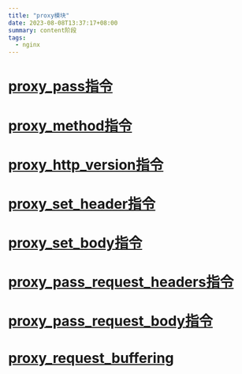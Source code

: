 ```yaml
---
title: "proxy模块"
date: 2023-08-08T13:37:17+08:00
summary: content阶段
tags:
  - nginx
---
```


# [proxy_pass指令](https://nginx.org/en/docs/http/ngx_http_proxy_module.html#proxy_pass)

# [proxy_method指令](https://nginx.org/en/docs/http/ngx_http_proxy_module.html#proxy_method)

# [proxy_http_version指令](https://nginx.org/en/docs/http/ngx_http_proxy_module.html#proxy_http_version)

# [proxy_set_header指令](https://nginx.org/en/docs/http/ngx_http_proxy_module.html#proxy_set_header)

# [proxy_set_body指令](https://nginx.org/en/docs/http/ngx_http_proxy_module.html#proxy_set_body)

# [proxy_pass_request_headers指令](https://nginx.org/en/docs/http/ngx_http_proxy_module.html#proxy_pass_request_headers)

# [proxy_pass_request_body指令](https://nginx.org/en/docs/http/ngx_http_proxy_module.html#proxy_pass_request_body)

# [proxy_request_buffering](https://nginx.org/en/docs/http/ngx_http_proxy_module.html#proxy_request_buffering)
